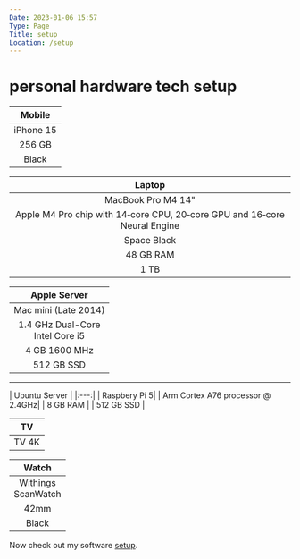 ```yaml
---
Date: 2023-01-06 15:57
Type: Page
Title: setup
Location: /setup
---
```


# <i class="fas fa-user-cog"></i> personal hardware tech setup

<div class="table-container">
<div class="table-cell">

| <i class="fas fa-mobile"></i> Mobile | 
|:---:|
| iPhone 15 |
| 256 GB |
| Black |  

</div>

<div class="table-cell">

| <i class="fas fa-laptop"></i> Laptop | 
|:---:|
| MacBook Pro M4 14" |
| Apple M4 Pro chip with 14‑core CPU, 20‑core GPU and 16‑core Neural Engine |
| Space Black |
| 48 GB RAM |
| 1 TB |

</div>
<div class="table-cell">

| <i class="fas fa-desktop"></i> Apple Server |
|:---:| 
| Mac mini (Late 2014)|
| 1.4 GHz Dual-Core <br/> Intel Core i5|
| 4 GB 1600 MHz |
| 512 GB SSD |
<hr/>
| <i class="fas fa-desktop"></i> Ubuntu Server |
|:---:| 
| Raspbery Pi 5|
| Arm Cortex A76 processor @ 2.4GHz|
| 8 GB RAM |
| 512 GB SSD |

</div>
<div class="table-cell">

| <i class="fab fa-apple"></i> TV | 
|:---:|
| TV 4K | 

</div>
<div class="table-cell">

| <i class="fa-solid fa-clock"></i> Watch |
|:---:|
| Withings <br/> ScanWatch |
| 42mm |
| Black |

</div>

</div>

Now check out my software [setup](/defaults).

